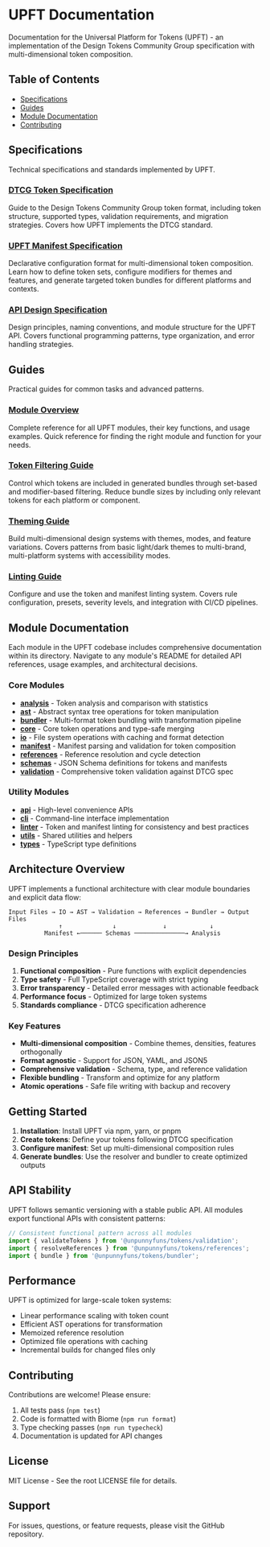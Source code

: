 # UPFT Documentation

Documentation for the Universal Platform for Tokens (UPFT) - an implementation of the Design Tokens Community Group specification with multi-dimensional token composition.

## Table of Contents

- [Specifications](#specifications)
- [Guides](#guides)
- [Module Documentation](#module-documentation)
- [Contributing](#contributing)

## Specifications

Technical specifications and standards implemented by UPFT.

### [DTCG Token Specification](./specifications/dtcg-tokens.md)
Guide to the Design Tokens Community Group token format, including token structure, supported types, validation requirements, and migration strategies. Covers how UPFT implements the DTCG standard.

### [UPFT Manifest Specification](./specifications/manifest.md)
Declarative configuration format for multi-dimensional token composition. Learn how to define token sets, configure modifiers for themes and features, and generate targeted token bundles for different platforms and contexts.

### [API Design Specification](./specifications/api-design.md)
Design principles, naming conventions, and module structure for the UPFT API. Covers functional programming patterns, type organization, and error handling strategies.

## Guides

Practical guides for common tasks and advanced patterns.

### [Module Overview](./module-overview.md)
Complete reference for all UPFT modules, their key functions, and usage examples. Quick reference for finding the right module and function for your needs.

### [Token Filtering Guide](./guides/filtering.md)
Control which tokens are included in generated bundles through set-based and modifier-based filtering. Reduce bundle sizes by including only relevant tokens for each platform or component.

### [Theming Guide](./guides/theming.md)
Build multi-dimensional design systems with themes, modes, and feature variations. Covers patterns from basic light/dark themes to multi-brand, multi-platform systems with accessibility modes.

### [Linting Guide](./linting.md)
Configure and use the token and manifest linting system. Covers rule configuration, presets, severity levels, and integration with CI/CD pipelines.

## Module Documentation

Each module in the UPFT codebase includes comprehensive documentation within its directory. Navigate to any module's README for detailed API references, usage examples, and architectural decisions.

### Core Modules

- [**analysis**](../src/analysis/README.md) - Token analysis and comparison with statistics
- [**ast**](../src/ast/README.md) - Abstract syntax tree operations for token manipulation
- [**bundler**](../src/bundler/README.md) - Multi-format token bundling with transformation pipeline
- [**core**](../src/core/README.md) - Core token operations and type-safe merging
- [**io**](../src/io/README.md) - File system operations with caching and format detection
- [**manifest**](../src/manifest/README.md) - Manifest parsing and validation for token composition
- [**references**](../src/references/README.md) - Reference resolution and cycle detection
- [**schemas**](../src/schemas/README.md) - JSON Schema definitions for tokens and manifests
- [**validation**](../src/validation/README.md) - Comprehensive token validation against DTCG spec

### Utility Modules

- [**api**](../src/api/README.md) - High-level convenience APIs
- [**cli**](../src/cli/README.md) - Command-line interface implementation
- [**linter**](../src/linter/README.md) - Token and manifest linting for consistency and best practices
- [**utils**](../src/utils/README.md) - Shared utilities and helpers
- [**types**](../src/types/README.md) - TypeScript type definitions

## Architecture Overview

UPFT implements a functional architecture with clear module boundaries and explicit data flow:

```
Input Files → IO → AST → Validation → References → Bundler → Output Files
              ↑              ↓             ↓            ↓
          Manifest ←────── Schemas ──────────────→ Analysis
```

### Design Principles

1. **Functional composition** - Pure functions with explicit dependencies
2. **Type safety** - Full TypeScript coverage with strict typing
3. **Error transparency** - Detailed error messages with actionable feedback
4. **Performance focus** - Optimized for large token systems
5. **Standards compliance** - DTCG specification adherence

### Key Features

- **Multi-dimensional composition** - Combine themes, densities, features orthogonally
- **Format agnostic** - Support for JSON, YAML, and JSON5
- **Comprehensive validation** - Schema, type, and reference validation
- **Flexible bundling** - Transform and optimize for any platform
- **Atomic operations** - Safe file writing with backup and recovery

## Getting Started

1. **Installation**: Install UPFT via npm, yarn, or pnpm
2. **Create tokens**: Define your tokens following DTCG specification
3. **Configure manifest**: Set up multi-dimensional composition rules
4. **Generate bundles**: Use the resolver and bundler to create optimized outputs

## API Stability

UPFT follows semantic versioning with a stable public API. All modules export functional APIs with consistent patterns:

```typescript
// Consistent functional pattern across all modules
import { validateTokens } from '@unpunnyfuns/tokens/validation';
import { resolveReferences } from '@unpunnyfuns/tokens/references';
import { bundle } from '@unpunnyfuns/tokens/bundler';
```

## Performance

UPFT is optimized for large-scale token systems:

- Linear performance scaling with token count
- Efficient AST operations for transformation
- Memoized reference resolution
- Optimized file operations with caching
- Incremental builds for changed files only

## Contributing

Contributions are welcome! Please ensure:

1. All tests pass (`npm test`)
2. Code is formatted with Biome (`npm run format`)
3. Type checking passes (`npm run typecheck`)
4. Documentation is updated for API changes

## License

MIT License - See the root LICENSE file for details.

## Support

For issues, questions, or feature requests, please visit the GitHub repository.